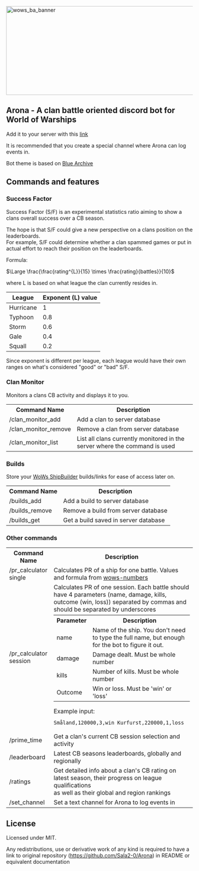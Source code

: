 <img width="680" height="240" alt="wows_ba_banner" src="https://github.com/user-attachments/assets/bfe94411-e04e-444a-b062-c40558867c14" />

## Arona - A clan battle oriented discord bot for World of Warships
Add it to your server with this [link](https://discord.com/oauth2/authorize?client_id=1360295816476098692&permissions=139586750464&integration_type=0&scope=bot+applications.commands)

It is recommended that you create a special channel where Arona can log events in.

Bot theme is based on [Blue Archive](https://www.nexon.com/main/en/Blue%20Archive/details)

## Commands and features
### Success Factor
Success Factor (S/F) is an experimental statistics ratio aiming to show a clans overall success over a CB season.

The hope is that S/F could give a new perspective on a clans position on the leaderboards.
<br> For example, S/F could determine whether a clan spammed games or put in actual effort to reach their position on the leaderboards.

Formula: 
  
$\Large \frac{\frac{rating^{L}}{15} \times \frac{rating}{battles}}{10}$

where L is based on what league the clan currently resides in.

| League  | Exponent (L) value |
|---------|--------------------|
|Hurricane|1                   |
|Typhoon  |0.8                 |
|Storm    |0.6                 |
|Gale     |0.4                 |
|Squall   |0.2                 |

Since exponent is different per league, each league would have their own ranges on what's considered "good" or "bad" S/F.

<h3>Clan Monitor</h3>
<p>Monitors a clans CB activity and displays it to you.</p>
<table border="0.5" cellspacing="0" cellpadding="5">
  <tr>
    <th>Command Name</th>
    <th>Description</th>
  </tr>
  <tr>
    <td>/clan_monitor_add</td>
    <td>Add a clan to server database</td>
  </tr>
  <tr>
    <td>/clan_monitor_remove</td>
    <td>Remove a clan from server database</td>
  </tr>
  <tr>
    <td>/clan_monitor_list</td>
    <td>List all clans currently monitored in the server where the command is used</td>
  </tr>
</table>

<h3>Builds</h3>
<p>Store your <a href="https://app.wowssb.com" target="_blank">WoWs ShipBuilder</a> builds/links for ease of access later on.</p>
<table border="0.5" cellspacing="0" cellpadding="5">
  <tr>
    <th>Command Name</th>
    <th>Description</th>
  </tr>
  <tr>
    <td>/builds_add</td>
    <td>Add a build to server database</td>
  </tr>
  <tr>
    <td>/builds_remove</td>
    <td>Remove a build from server database</td>
  </tr>
  <tr>
    <td>/builds_get</td>
    <td>Get a build saved in server database</td>
  </tr>
</table>

<h3>Other commands</h3>
<table border="0.5" cellspacing="0" cellpadding="5">
  <tr>
    <th>Command Name</th>
    <th>Description</th>
  </tr>
  <tr>
    <td>/pr_calculator single</td>
    <td>
      Calculates PR of a ship for one battle. Values and formula from <a href="https://wows-numbers.com" target="_blank">wows-numbers</a>
    </td>
  </tr>
  <tr>
    <td>/pr_calculator session</td>
    <td>
      Calculates PR of one session. Each battle should have 4 parameters (name, damage, kills, outcome (win, loss)) separated by commas and should be separated by underscores
      <table border="0.5" cellspacing="0" cellpadding="3" style="margin-top:5px;">
        <tr>
          <th>Parameter</th>
          <th>Description</th>
        </tr>
        <tr>
          <td>name</td>
          <td>Name of the ship. You don't need to type the full name, but enough for the bot to figure it out.</td>
        </tr>
        <tr>
          <td>damage</td>
          <td>Damage dealt. Must be whole number</td>
        </tr>
        <tr>
          <td>kills</td>
          <td>Number of kills. Must be whole number</td>
        </tr>
        <tr>
          <td>Outcome</td>
          <td>Win or loss. Must be 'win' or 'loss'</td>
        </tr>
      </table>
      Example input:
      <pre><code>Småland,120000,3,win_Kurfurst,220000,1,loss</code></pre>
    </td>
  </tr>
  <tr>
    <td>/prime_time</td>
    <td>Get a clan's current CB session selection and activity</td>
  </tr>
  <tr>
    <td>/leaderboard</td>
    <td>Latest CB seasons leaderboards, globally and regionally</td>
  </tr>
  <tr>
    <td>/ratings</td>
    <td>
      Get detailed info about a clan's CB rating on latest season, their progress on league qualifications<br>
      as well as their global and region rankings
    </td>
  </tr>
  <tr>
    <td>/set_channel</td>
    <td>Set a text channel for Arona to log events in</td>
  </tr>
</table>

## License
Licensed under MIT.

Any redistributions, use or derivative work of any kind is required to have a link to original repository
(https://github.com/Sala2-0/Arona) in README or equivalent documentation
